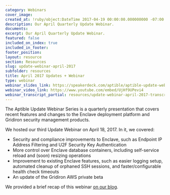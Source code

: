 ```yaml
---
category: Webinars
cover_image:
created_at: !ruby/object:DateTime 2017-04-19 00:00:00.000000000 -07:00
description: Our April Quarterly Update Webinar.
documents:
excerpt: Our April Quarterly Update Webinar.
featured: false
included_on_index: true
included_in_footer:
footer_position:
layout: resource
section: Resources
slug: update-webinar-april-2017
subfolder: resources
title: April 2017 Updates + Webinar
type: webinar
webinar_slides_link: https://speakerdeck.com/aptible/aptible-update-webinar-series-april-2017
webinar_video_link: https://www.youtube.com/embed/UjHf9UPevi4
webinar_transcript_partial: resources/update-webinar-april-2017-transcript
---
```


The Aptible Update Webinar Series is a quarterly presentation that covers recent features and changes to the Enclave deployment platform and Gridiron security management products.

We hosted our third Update Webinar on April 18, 2017. In it, we covered:

- Security and compliance improvements to Enclave, such as Endpoint IP Address Filtering and U2F Security Key Authentication
- More control over Enclave database containers, including self-service reload and (soon) resizing operations
- Improvement to existing Enclave features, such as easier logging setup, automated cleanup of orphaned SSH sessions, and faster/configurable health check timeouts
- An update of the Gridiron AWS private beta

We provided a brief recap of this webinar [on our blog](/blog/recap-aptible-april-2017-quarterly-product-update/).
